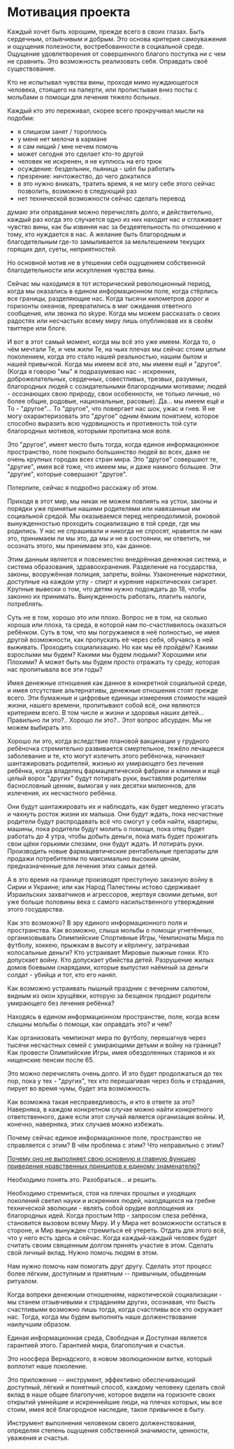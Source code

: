 # Мотивация проекта

Каждый хочет быть хорошим, прежде всего в своих глазах. Быть сердечным,
отзывчивым и добрым. Это основа критерия самоуважения и ощущения
полезности, востребованности в социальной среде. Ощущение удовлетворения
от совершенного благого поступка ни с чем не сравнить. Это возможность
реализовать себя. Оправдать своё существование.

Кто не испытывал чувства вины, проходя мимо нуждающегося человека,
стоящего на паперти, или пролистывая вниз посты с мольбами о помощи для
лечения тяжело больных.

Каждый кто это переживал, скорее всего прокручивал мысли на
подобии:

- я слишком занят / тороплюсь
- у меня нет мелочи в кармане
- я сам нищий / мне нечем помочь
- может сегодня это сделает кто-то другой
- человек не искренен, я не куплюсь на его трюк
- осуждение: бездельник, пьяница - шёл бы работать
- презрение: ничтожество, до чего докатился
- в это нужно вникать, тратить время, я не могу себе этого сейчас
  позволить, возможно в следующий раз
- нет технической возможности сейчас сделать перевод

думаю эти оправдания можно перечислять долго, и действительно, каждый
раз когда это случается одно из них находит нас и сглаживает чувство
вины, как бы извиняя нас за бездеятельность по отношению к тому, кто
нуждается в нас. А желание быть благородным и благодетельным где-то
замыливается за мельтешением текущих горящих дел, суеты, неприятностей.

Но основной мотив не в утешении себя ощущением собственной
благодетельности или искупления чувства вины.

Сейчас мы находимся в тот исторический революционный период, когда мы
оказались в едином информационном поле, когда стёрлись все границы,
разделяющие нас. Когда тысячи километров дорог и горизонты океанов,
превратились в миг ожидания ответного сообщения, или звонка по skype.
Когда мы можем рассказать о своих радостях или несчастьях всему миру
лишь опубликовав их в своём твиттере или блоге.

И вот в этот самый момент, когда мы всё это уже имеем. Когда то, о чём
мечтали Те, и чем жили Те, на чьих плечах мы сейчас стоим целым
поколением, когда это стало нашей реальностью, нашим бытом и нашей
привычкой. Когда мы имеем всё это, мы имеем ещё и "другое". (Когда я
говорю "мы" я подразумеваю нас - искренних, доброжелательных, сердечных,
совестливых, трезвых, разумных, благородных людей с созидательными
благородными мотивами; людей - осознающих свою природу, свои
особенности, не только личные, но более общие, родовые, национальные,
расовые). Да... мы имеем ещё и То - "другое"... То "другое", что
повергает нас шок, ужас и гнев. Я не могу охарактеризовать это "другое"
одним ёмким понятием, которое способно выразить всю чудовищность и
противность той сути благородных мотивов, которыми пропитана моя воля.

Это "другое", имеет место быть тогда, когда единое информационное
пространство, поле покрыло большинство людей во всех, даже не очень
крупных городах всех стран мира. Это "другое" совершают те, "другие",
имея всё тоже, что имеем мы, и даже намного большее. Эти "другие",
которые совершают "другое".

Потерпите, сейчас я подробно расскажу об этом.

Приходя в этот мир, мы никак не можем повлиять на устои, законы и
порядки уже принятые нашими родителями или навязанные им социальной
средой. Мы оказываемся перед непреодолимой, роковой вынужденностью
проходить социализацию в той среде, где мы родились. У нас не спрашивали
и никогда не спросят, нравится ли нам это, принимаем ли мы это, да мы и
не в состоянии, ни ответить, ни осознать этого, мы принимаем это, как
данное.

Этим данным является и повсеместно внедрённая денежная система, и
система образования, здравоохранения. Разделение на государства, законы,
вооружённая полиция, запреты, войны. Узаконенные наркотики, доступные на
каждом углу - спирт и курение наркотических сигарет. Крупные вывески о
том, что детям нужно подождать до 18, чтобы законно их принимать.
Вынужденность работать, платить налоги, потреблять.

Суть не в том, хорошо это или плохо. Вопрос не в том, на сколько хороша
или плоха, та среда, в которой нам по-счастливилось оказаться ребёнком.
Суть в том, что мы погружаемся в неё полностью, не имея другой
возможности, как пропускать её через себя, обучаясь в ней выживать.
Проходить социализацию. Но как мы её пройдём? Какими взрослыми мы будем?
Какими мы будем людьми? Хорошими или Плохими? А может быть мы будем
просто отражать ту среду, которая нас пропитывала все эти годы?

Имея денежные отношения как данное в конкретной социальной среде, и имея
отсутствие альтернативы, денежные отношения стоят прежде всего. Эти
бумажные и цифровые единицы измерения стоимости нашей жизни, нашего
времени, пропитывают собой всё, они являются критерием всего. В том
числе и жизни и здоровья наших детей... Правильно ли это?..  Хорошо ли
это?.. Этот вопрос абсурден. Мы не можем выбирать это.

Хорошо ли это, когда вследствие плановой вакцинации у грудного ребёночка
стремительно развивается смертельное, тежёло лечащееся заболевание и те,
кто могут излечить этого ребёночка, начинают шантажировать родителей,
жизнью их умирающего без лечения ребёнка, когда владелец
фармацевтической фабрики и клиники и ещё целый ворох "других" будут
потирать руки, выставляя родителям баснословный ценник, вымогая у них
десятки милионнов, для излечения, их несчастного ребёнка.

Они будут шантажировать их и наблюдать, как будет медленно угасать и
чахнуть росток жизни их малыша. Они будут ждать, пока несчастные
родители будут распродавать всё что смогут у себя найти, квартиры,
машины, пока родители будут молить о помощи, пока отец будет работать до
4 утра, чтобы добыть деньги, пока мать будет прожигать свои щёки
горькими слезами, они будут ждать. И потирать руки. Производить новые
фармацевтические рентабельные препараты для продажи потребителям по
максимально высоким ценам, предназначенные для лечения этих самых детей.

А в это время на границе производят преступную заказную войну в Сирии и
Украине; или как Народ Палестины истово сдерживает Израильских
захватчиков и агрессоров, жертвуя своими детьми, вот уже больше половины
века с самого насильственного утверждения этого государства.

Как это возможно? В эру единого информационного поля и пространства. Как
возможно, слыша мольбы о помощи угнетённых, организовывать Олимпийские
Спортивные Игры, Чемпионаты Мира по футболу, хоккею, прыжкам в высоту и
кёрлингу, затрачивая колосальные деньги? Кто устраивает Мировые лыжные
гонки. Кто допускает войну. Кто допускает убийства детей. Разрушение
жилых домов боевыми снарядами, которые выпустил наёмный за деньги
солдат - убийца и тот, кто его нанял.

Как возможно устраивать пышный праздник с вечерним салютом, видным из
окон хрущёвки, которую за безценок продают родители умирающего без
лечения ребёнка?

Находясь в едином информационном пространстве, поле, когда всем слышны
мольбы о помощи, как оправдать это? и чем?

Как организовать чемпионат мира по футболу, перешагнув через тысячи
несчастных семей с умирающими детьми и войну на границе? Как провести
Олимпийские Игры, имея обездоленных стариков и их нищенские пенсии после
65.

Это можно перечислять очень долго. И это будет продолжаться до тех пор,
пока у тех - "других", тех кто перешагивая через боль и страдания,
пирует во время чумы, будет эта возможность.

Как возможна такая несправедливость, и кто в ответе за это? Наверняка, в
каждом конкретном случае можно найти конкретного ответственного, даже
если этот случай является организация войны. И, конечно, наверняка, этих
случаев можно избежать.

Почему сейчас единое информационное поле, пространство не справляется с
этим? В чём проблема с этим? Что неправильно с этим?

[Почему оно не выполняет свою основную и главную функцию приведения
нравственных принципов к единому знаменателю?](./basis.md)

Необходимо понять это. Разобраться... и решить.

Необходимо стремиться, стоя на плечах прошлых и уходящих поколений
светил науки и искренних людей, находящихся на гребне технической
эволюции - являть собой орудие воплощения их благородных идей. Когда
простым http - запросом слеза ребёнка, становится вызовом всему Миру. И
у Мира нет возможности остаться в стороне, и Мир вынужден стремиться её
утереть. Отдать для этого всё, что у него есть здесь и сейчас. Когда
каждый-каждый человек будет считать своим священным долгом принять
участие в этом. Сделать свой личный вклад. Нужно помочь людям
в этом.

Нам нужно помочь нам помогать друг другу. Сделать этот процесс более лёгким, доступным и
приятным -- привычным, обыденным ритуалом.

Когда вопреки денежным отношениям, наркотической социализации - мы станем отзывчивыми к страданиям других,
осознавая, что бысть счастливыми возможно лишь тогда, когда счастливы все кто окружает нас.
Тогда, когда мы будем выполнять наше долженствование наилучшим образом.

Единая информационная среда, Свободная и Доступная является гарантией
этого. Гарантией мира, благополучия и счастья.

Это ноосфера Вернадского, в новом эволюционном витке, который воплотит наше поколение.

Это приложение -- инструмент, эффективно обеспечивающий
доступный, лёгкий и понятный способ, каждому человеку сделать свой вклад
в наше общее благопучие, которое видели на горизонте своих открытий умнейшие и искреннейшие люди,
на плечах которых, мы все стоим, имея всё благородное наследие, такое привычное в быту.

Инструмент выполнения человеком своего долженствования, определяя степень ощущения собственной значимости,
ценности, уважения и счастья.
